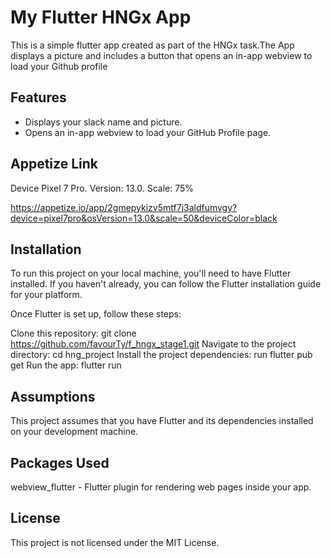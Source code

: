 # My Flutter HNGx App

This is a simple flutter app created as part of the HNGx task.The App displays a picture and includes a button that opens an in-app webview to load your Github profile 

## Features
* Displays your slack name and picture.
* Opens an in-app webview to load your GitHub Profile page.

## Appetize Link
Device Pixel 7 Pro. Version: 13.0. Scale: 75%

https://appetize.io/app/2gmepykizv5mtf7j3aldfumvgy?device=pixel7pro&osVersion=13.0&scale=50&deviceColor=black

## Installation
To run this project on your local machine, you'll need to have Flutter installed. If you haven't already, you can follow the Flutter installation guide for your platform.

Once Flutter is set up, follow these steps:

Clone this repository:
 git clone https://github.com/favourTy/f_hngx_stage1.git
Navigate to the project directory:
 cd hng_project
Install the project dependencies:
run flutter pub get
Run the app:
 flutter run
## Assumptions
This project assumes that you have Flutter and its dependencies installed on your development machine.

## Packages Used
webview_flutter - Flutter plugin for rendering web pages inside your app.

## License
This project is not licensed under the MIT License.


